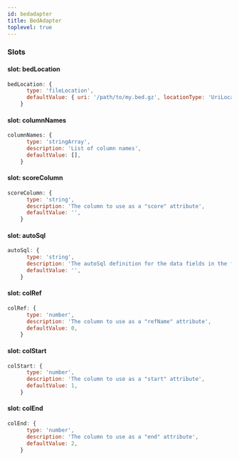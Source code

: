 ```yaml
---
id: bedadapter
title: BedAdapter
toplevel: true
---
```


### Slots

#### slot: bedLocation

```js
bedLocation: {
      type: 'fileLocation',
      defaultValue: { uri: '/path/to/my.bed.gz', locationType: 'UriLocation' },
    }
```

#### slot: columnNames

```js
columnNames: {
      type: 'stringArray',
      description: 'List of column names',
      defaultValue: [],
    }
```

#### slot: scoreColumn

```js
scoreColumn: {
      type: 'string',
      description: 'The column to use as a "score" attribute',
      defaultValue: '',
    }
```

#### slot: autoSql

```js
autoSql: {
      type: 'string',
      description: 'The autoSql definition for the data fields in the file',
      defaultValue: '',
    }
```

#### slot: colRef

```js
colRef: {
      type: 'number',
      description: 'The column to use as a "refName" attribute',
      defaultValue: 0,
    }
```

#### slot: colStart

```js
colStart: {
      type: 'number',
      description: 'The column to use as a "start" attribute',
      defaultValue: 1,
    }
```

#### slot: colEnd

```js
colEnd: {
      type: 'number',
      description: 'The column to use as a "end" attribute',
      defaultValue: 2,
    }
```

